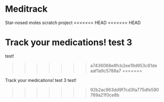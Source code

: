 # Meditrack
Star-nosed moles scratch project
<<<<<<< HEAD
<<<<<<< HEAD

Track your medications! test 3
=======
test!
>>>>>>> a7436068e8fcb2ee19d953c81deaaf1a9c5788a7
=======

Track your medications! test 3
test!
>>>>>>> 92b2ac963dd9f7cd3fa775dfe590789a21f0ce8b
